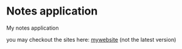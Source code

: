 # Notes application

My notes application

you may checkout the sites here: [mywebsite](https://joaonotfound.ddns.net) (not the latest version)